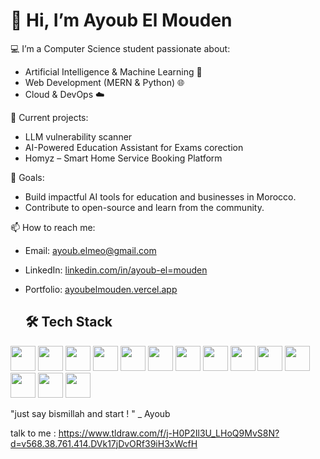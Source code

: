 # 👋 Hi, I’m Ayoub El Mouden

💻 I’m a Computer Science student passionate about:
- Artificial Intelligence & Machine Learning 🤖
- Web Development (MERN & Python) 🌐
- Cloud & DevOps ☁️

🚀 Current projects:
- LLM vulnerability scanner
- AI-Powered Education Assistant for Exams corection 
- Homyz – Smart Home Service Booking Platform




🎯 Goals:
- Build impactful AI tools for education and businesses in Morocco.
- Contribute to open-source and learn from the community.

📫 How to reach me:
- Email: ayoub.elmeo@gmail.com
- LinkedIn: [linkedin.com/in/ayoub-el=mouden](https://www.linkedin.com/in/ayoub-el-mouden)
- Portfolio: [ayoubelmouden.vercel.app]([https://ayoubelmouden.vercel.app])

  ## 🛠️ Tech Stack

<p align="left">
  <img src="https://cdn.jsdelivr.net/gh/devicons/devicon/icons/python/python-original.svg" width="40" height="40"/>
  <img src="https://cdn.jsdelivr.net/gh/devicons/devicon/icons/javascript/javascript-original.svg" width="40" height="40"/>
  <img src="https://cdn.jsdelivr.net/gh/devicons/devicon/icons/react/react-original.svg" width="40" height="40"/>
  <img src="https://cdn.jsdelivr.net/gh/devicons/devicon/icons/nodejs/nodejs-original.svg" width="40" height="40"/>
  <img src="https://cdn.jsdelivr.net/gh/devicons/devicon/icons/express/express-original.svg" width="40" height="40"/>
 
  <img src="https://cdn.jsdelivr.net/gh/devicons/devicon/icons/mysql/mysql-original.svg" width="40" height="40"/>
  <img src="https://cdn.jsdelivr.net/gh/devicons/devicon/icons/mongodb/mongodb-original.svg" width="40" height="40"/>
  <img src="https://cdn.jsdelivr.net/gh/devicons/devicon/icons/oracle/oracle-original.svg" width="40" height="40"/>
  <img src="https://cdn.jsdelivr.net/gh/devicons/devicon/icons/tensorflow/tensorflow-original.svg" width="40" height="40"/>
  <img src="https://cdn.jsdelivr.net/gh/devicons/devicon/icons/pandas/pandas-original.svg" width="40" height="40"/>
  <img src="https://cdn.jsdelivr.net/gh/devicons/devicon/icons/numpy/numpy-original.svg" width="40" height="40"/>
  <img src="https://cdn.jsdelivr.net/gh/devicons/devicon/icons/docker/docker-original.svg" width="40" height="40"/>
  <img src="https://cdn.jsdelivr.net/gh/devicons/devicon/icons/github/github-original.svg" width="40" height="40"/>
  <img src="https://cdn.jsdelivr.net/gh/devicons/devicon/icons/vscode/vscode-original.svg" width="40" height="40"/>
</p>

"just say bismillah and start ! " _ Ayoub

talk to me : https://www.tldraw.com/f/j-H0P2Il3U_LHoQ9MvS8N?d=v568.38.761.414.DVk17jDvORf39iH3xWcfH


